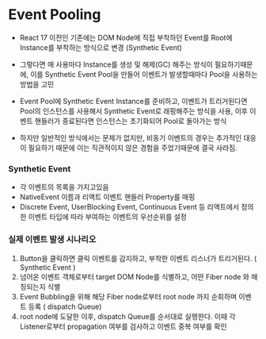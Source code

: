 # Event Pooling

- React 17 이전인 기존에는 DOM Node에 직접 부착하던 Event를 Root에 Instance를 부착하는 방식으로 변경 (Synthetic Event)

- 그렇다면 매 사용마다 Instance를 생성 및 해제(GC) 해주는 방식이 필요하기때문에, 이를 Synthetic Event Pool을 만들어 이벤트가 발생할때마다 Pool을 사용하는 방법을 고민

- Event Pool에 Synthetic Event Instance를 준비하고, 이벤트가 트리거된다면 Pool의 인스턴스를 사용해서 Synthetic Event로 래핑해주는 방식을 사용, 이후 이벤트 핸들러가 종료된다면 인스턴스는 초기화되어 Pool로 돌아가는 방식

- 하지만 일반적인 방식에서는 문제가 없지만, 비동기 이벤트의 경우는 추가적인 대응이 필요하기 때문에 이는 직관적이지 않은 경험을 주었기때문에 결국 사라짐.

### Synthetic Event

- 각 이벤트의 목록을 가지고있음
- NativeEvent 이름과 리액트 이벤트 핸들러 Property를 매핑
- Discrete Event, UserBlocking Event, Continuous Event 등 리액트에서 정의한 이벤트 타입에 따라 부여하는 이벤트의 우선순위를 설정

### 실제 이벤트 발생 시나리오

1. Button을 클릭하면 클릭 이벤트를 감지하고, 부착한 이벤트 리스너가 트리거된다. ( Synthetic Event )
2. 넘어온 이벤트 객체로부터 target DOM Node를 식별하고, 어떤 Fiber node 와 매칭되는지 식별
3. Event Bubbling을 위해 해당 Fiber node로부터 root node 까지 순회하며 이벤트 등록 ( dispatch Queue)
4. root node에 도달한 이후, dispatch Queue를 순서대로 실행한다. 이때 각 Listener로부터 propagation 여부를 검사하고 이벤트 중복 여부를 확인
